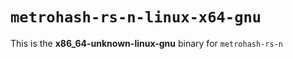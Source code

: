 # `metrohash-rs-n-linux-x64-gnu`

This is the **x86_64-unknown-linux-gnu** binary for `metrohash-rs-n`
